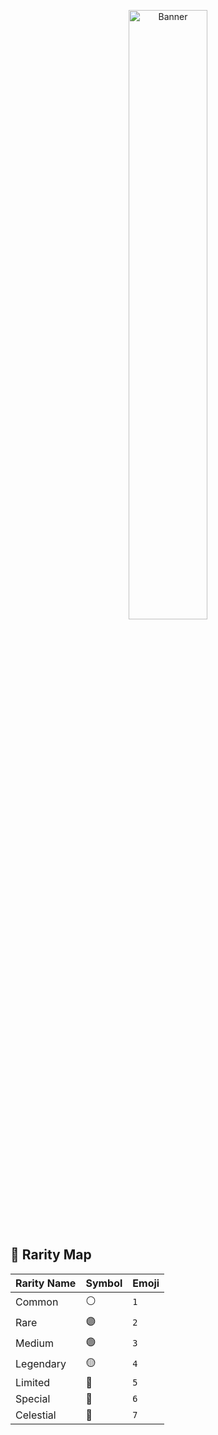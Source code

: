 <p align="center">
  <a href="https://t.me/lappiand">
    <img src="https://cdn.yuna0x0.com/yuna/img/72408310_p5.webp" alt="Banner" width="50%">
  </a>
</p>

## 🧩 Rarity Map

| Rarity Name  | Symbol | Emoji |
|--------------|--------|--------|
| Common       | ⚪️     | `1`    |
| Rare         | 🟣     | `2`    |
| Medium       | 🟢     | `3`    |
| Legendary    | 🟡     | `4`    |
| Limited      | 🔮     | `5`    |
| Special      | 💮     | `6`    |
| Celestial    | 🎐     | `7`    |
